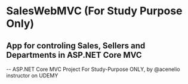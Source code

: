 # SalesWebMVC (For Study Purpose Only)
## App for controling Sales, Sellers and Departments in ASP.NET Core MVC
--
ASP.NET Core MVC Project For Study-Purpose ONLY, by @acenelio instructor on UDEMY
